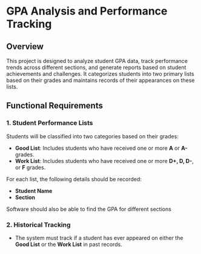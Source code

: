 # GPA Analysis and Performance Tracking

## Overview
This project is designed to analyze student GPA data, track performance trends across different sections, and generate reports based on student achievements and challenges. It categorizes students into two primary lists based on their grades and maintains records of their appearances on these lists.

## Functional Requirements
### 1. Student Performance Lists
Students will be classified into two categories based on their grades:
- **Good List**: Includes students who have received one or more **A** or **A-** grades.
- **Work List**: Includes students who have received one or more **D+, D, D-**, or **F** grades.

For each list, the following details should be recorded:
- **Student Name**
- **Section**

Software should also be able to find the GPA for different sections

### 2. Historical Tracking
- The system must track if a student has ever appeared on either the **Good List** or the **Work List** in past records.
